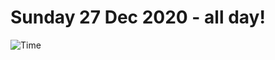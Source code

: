 # Sunday 27 Dec 2020 - all day!
![Time](https://github.com/rich-ctm/today/workflows/Time/badge.svg)
